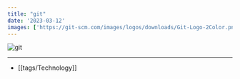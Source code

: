 ```yaml
---
title: "git"
date: '2023-03-12'
images: ['https://git-scm.com/images/logos/downloads/Git-Logo-2Color.png']
---
```

![git](https://git-scm.com/images/logos/downloads/Git-Logo-2Color.png)

---
- [[tags/Technology]]